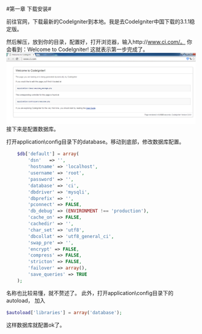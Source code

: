 ﻿#第一章 下载安装#

前往官网，下载最新的CodeIgniter到本地。我是去CodeIgniter中国下载的3.1.1稳定版。

然后解压，放到你的目录，配置好，打开浏览器，输入http://www.ci.com/。 你会看到：Welcome to CodeIgniter! 这就表示第一步完成了。
![image](images/1-1.png)
接下来是配置数据库。

打开application\config目录下的database。移动到底部，修改数据库配置。

```php
	$db['default'] = array(
		'dsn'	=> '',
		'hostname' => 'localhost',
		'username' => 'root',
		'password' => '',
		'database' => 'ci',
		'dbdriver' => 'mysqli',
		'dbprefix' => '',
		'pconnect' => FALSE,
		'db_debug' => (ENVIRONMENT !== 'production'),
		'cache_on' => FALSE,
		'cachedir' => '',
		'char_set' => 'utf8',
		'dbcollat' => 'utf8_general_ci',
		'swap_pre' => '',
		'encrypt' => FALSE,
		'compress' => FALSE,
		'stricton' => FALSE,
		'failover' => array(),
		'save_queries' => TRUE
	);
```
名称也比较易懂，就不赘述了。
此外，打开application\config目录下的autoload，
加入
```php
$autoload['libraries'] = array('database');
```
这样数据库就配置ok了。